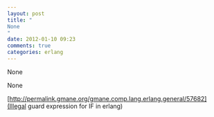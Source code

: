 ```yaml
---
layout: post
title: "
None
"
date: 2012-01-10 09:23
comments: true
categories: erlang
---
```


None


None

[http://permalink.gmane.org/gmane.comp.lang.erlang.general/57682](Illegal guard expression for IF in erlang)

